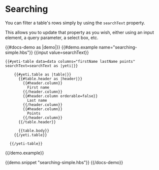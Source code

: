 # Searching

You can filter a table's rows simply by using the `searchText` property.

This allows you to update that property as you wish, either using an input element, a query parameter, a select box, etc.

{{#docs-demo as |demo|}}
  {{#demo.example name="searching-simple.hbs"}}
    {{input value=searchText}}

    {{#yeti-table data=data columns="firstName lastName points" searchText=searchText as |yeti|}}

        {{#yeti.table as |table|}}
          {{#table.header as |header|}}
            {{#header.column}}
              First name
            {{/header.column}}
            {{#header.column orderable=false}}
              Last name
            {{/header.column}}
            {{#header.column}}
              Points
            {{/header.column}}
          {{/table.header}}

          {{table.body}}
        {{/yeti.table}}

      {{/yeti-table}}
  {{/demo.example}}

  {{demo.snippet "searching-simple.hbs"}}
{{/docs-demo}}
